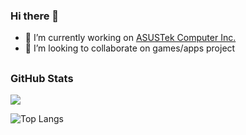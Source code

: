 ### Hi there 👋

- 🔭 I’m currently working on [ASUSTek Computer Inc.](https://www.asus.com/)
- 👯 I’m looking to collaborate on games/apps project

## <h3 align="left">GitHub Stats</h3>

<a href="">
  <img align="centre" src="https://github-readme-stats.vercel.app/api?username=rosdyana&count_private=true&include_all_commits=true&show_icons=true&title_color=007bff&text_color=e7e7e7&icon_color=007bff&bg_color=171c28" />
<a />
  
![Top Langs](https://github-readme-stats.vercel.app/api/top-langs/?username=rosdyana&layout=compact&title_color=007bff&text_color=e7e7e7&icon_color=007bff&bg_color=171c28)
